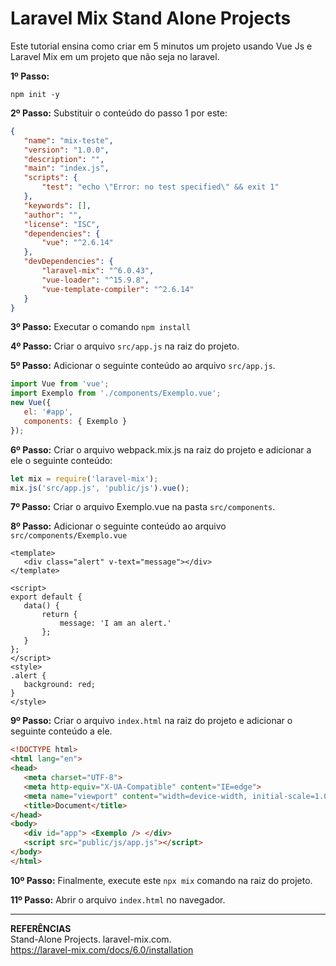 # Laravel Mix Stand Alone Projects

Este tutorial ensina como criar em 5 minutos um projeto usando Vue Js e Laravel Mix em um projeto que não seja no laravel.

__1º Passo:__
```batch
npm init -y
```

__2º Passo:__
Substituir o conteúdo do passo 1 por este:
```json
{
   "name": "mix-teste",
   "version": "1.0.0",
   "description": "",
   "main": "index.js",
   "scripts": {
       "test": "echo \"Error: no test specified\" && exit 1"
   },
   "keywords": [],
   "author": "",
   "license": "ISC",
   "dependencies": {
       "vue": "^2.6.14"
   },
   "devDependencies": {
       "laravel-mix": "^6.0.43",
       "vue-loader": "^15.9.8",
       "vue-template-compiler": "^2.6.14"
   }
}
```

__3º Passo:__
Executar o comando 
```npm install```

__4º Passo:__
Criar o arquivo ``src/app.js`` na raiz do projeto.

__5º Passo:__
Adicionar o seguinte conteúdo ao arquivo ``src/app.js``.
```js
import Vue from 'vue';
import Exemplo from './components/Exemplo.vue';
new Vue({
   el: '#app',
   components: { Exemplo }
});
```

__6º Passo:__
Criar o arquivo  webpack.mix.js na raiz do projeto e adicionar a ele o seguinte conteúdo:
```js
let mix = require('laravel-mix');
mix.js('src/app.js', 'public/js').vue();
```

__7º Passo:__
Criar o arquivo Exemplo.vue na pasta ``src/components``.

__8º Passo:__
Adicionar o seguinte conteúdo ao arquivo ``src/components/Exemplo.vue``
```vue
<template>
   <div class="alert" v-text="message"></div>
</template>
 
<script>
export default {
   data() {
       return {
           message: 'I am an alert.'
       };
   }
};
</script>
<style>
.alert {
   background: red;
}
</style>
```
__9º Passo:__
Criar o arquivo ``index.html`` na raiz do projeto e adicionar o seguinte conteúdo a ele.
```html
<!DOCTYPE html>
<html lang="en">
<head>
   <meta charset="UTF-8">
   <meta http-equiv="X-UA-Compatible" content="IE=edge">
   <meta name="viewport" content="width=device-width, initial-scale=1.0">
   <title>Document</title>
</head>
<body>
   <div id="app"> <Exemplo /> </div>
   <script src="public/js/app.js"></script>
</body>
</html>
```
__10º Passo:__
Finalmente, execute este ``npx mix`` comando na raiz do projeto.

__11º Passo:__
Abrir o arquivo ``index.html`` no navegador.

-----
__REFERÊNCIAS__<br>
Stand-Alone Projects. laravel-mix.com.<br>
https://laravel-mix.com/docs/6.0/installation
